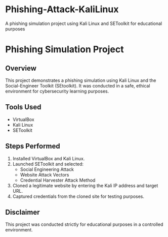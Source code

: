 # Phishing-Attack-KaliLinux
A phishing simulation project  using Kali Linux and SEToolkit for educational purposes

# Phishing Simulation Project

## Overview
This project demonstrates a phishing simulation using Kali Linux and the Social-Engineer Toolkit (SEtoolkit). It was conducted in a safe, ethical environment for cybersecurity learning purposes.

## Tools Used
- VirtualBox
- Kali Linux
- SEToolkit

## Steps Performed
1. Installed VirtualBox and Kali Linux.
2. Launched SEToolkit and selected:
   - Social Engineering Attack
   - Website Attack Vectors
   - Credential Harvester Attack Method
3. Cloned a legitimate website by entering the Kali IP address and target URL.
4. Captured credentials from the cloned site for testing purposes.

## Disclaimer
This project was conducted strictly for educational purposes in a controlled environment.
